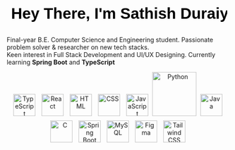 <h1>
  <svg width="500" height="60" xmlns="http://www.w3.org/2000/svg">
    <text x="10" y="40" font-family="Arial" font-size="35" fill="black">Hey There, I'm Sathish Duraiyan</text>
  </svg>
</h1>
<p>
  Final-year B.E. Computer Science and Engineering student.
  Passionate problem solver & researcher on new tech stacks.<br>
  Keen interest in Full Stack Development and UI/UX Designing.
  Currently learning <b>Spring Boot</b> and <b>TypeScript</b>
</p>

<p align="center">
  <img src="https://cdn.jsdelivr.net/gh/devicons/devicon/icons/typescript/typescript-original.svg" alt="TypeScript" width="50" height="50" style="margin:5px;">
  <img src="https://cdn.jsdelivr.net/gh/devicons/devicon/icons/react/react-original.svg" alt="React" width="50" height="50" style="margin:5px;">
  <img src="https://cdn.jsdelivr.net/gh/devicons/devicon/icons/html5/html5-original.svg" alt="HTML" width="50" height="50" style="margin:5px;">
  <img src="https://cdn.jsdelivr.net/gh/devicons/devicon/icons/css3/css3-original.svg" alt="CSS" width="50" height="50" style="margin:5px;">
  <img src="https://cdn.jsdelivr.net/gh/devicons/devicon/icons/javascript/javascript-original.svg" alt="JavaScript" width="50" height="50" style="margin:5px;">
  <img src="https://upload.wikimedia.org/wikipedia/commons/f/f8/Python_logo_and_wordmark.svg" alt="Python" width="100">
  <img src="https://cdn.jsdelivr.net/gh/devicons/devicon/icons/java/java-original.svg" alt="Java" width="50" height="50" style="margin:5px;">
  <img src="https://cdn.jsdelivr.net/gh/devicons/devicon/icons/c/c-original.svg" alt="C" width="50" height="50" style="margin:5px;">
  <img src="https://cdn.jsdelivr.net/gh/devicons/devicon/icons/spring/spring-original.svg" alt="Spring Boot" width="50" height="50" style="margin:5px;">
  <img src="https://cdn.jsdelivr.net/gh/devicons/devicon/icons/mysql/mysql-original.svg" alt="MySQL" width="50" height="50" style="margin:5px;">
  <img src="https://cdn.jsdelivr.net/gh/devicons/devicon/icons/figma/figma-original.svg" alt="Figma" width="50" height="50" style="margin:5px;">
  <img src="https://upload.wikimedia.org/wikipedia/commons/d/d5/Tailwind_CSS_Logo.svg" alt="Tailwind CSS" width="50" height="50" style="margin:5px;">
</p>
